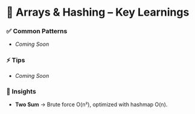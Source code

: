 # 📘 Arrays & Hashing – Key Learnings

### ✅ Common Patterns
- _Coming Soon_

### ⚡ Tips
- _Coming Soon_ 

### 🔑 Insights
- **Two Sum** → Brute force O(n²), optimized with hashmap O(n).
